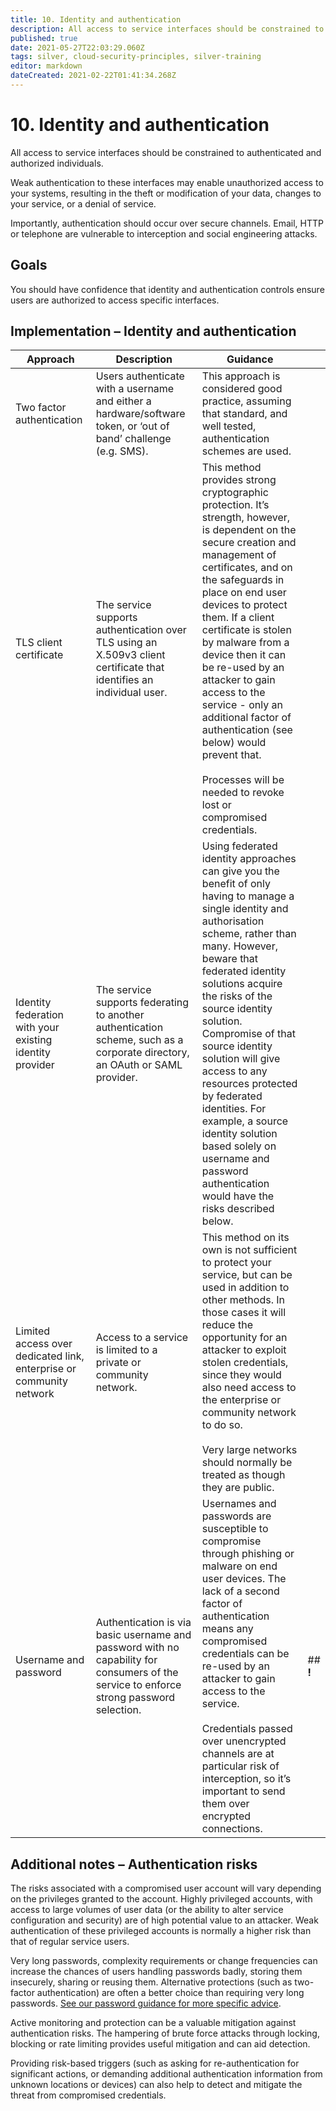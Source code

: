 ```yaml
---
title: 10. Identity and authentication
description: All access to service interfaces should be constrained to authenticated and authorised individuals.
published: true
date: 2021-05-27T22:03:29.060Z
tags: silver, cloud-security-principles, silver-training
editor: markdown
dateCreated: 2021-02-22T01:41:34.268Z
---
```


# 10\. Identity and authentication

All access to service interfaces should be constrained to authenticated and authorized individuals.

Weak authentication to these interfaces may enable unauthorized access to your systems, resulting in the theft or modification of your data, changes to your service, or a denial of service.

Importantly, authentication should occur over secure channels. Email, HTTP or telephone are vulnerable to interception and social engineering attacks.

## **Goals**

You should have confidence that identity and authentication controls ensure users are authorized to access specific interfaces.

## **Implementation – Identity and authentication**

| **Approach** | **Description** | **Guidance** |     |
| --- | --- | --- | --- |
| Two factor authentication | Users authenticate with a username and either a hardware/software token, or ‘out of band’ challenge (e.g. SMS). | This approach is considered good practice, assuming that standard, and well tested, authentication schemes are used. |     |
| TLS client certificate | The service supports authentication over TLS using an X.509v3 client certificate that identifies an individual user. | This method provides strong cryptographic protection. It’s strength, however, is dependent on the secure creation and management of certificates, and on the safeguards in place on end user devices to protect them. If a client certificate is stolen by malware from a device then it can be re-used by an attacker to gain access to the service - only an additional factor of authentication (see below) would prevent that.<br><br>Processes will be needed to revoke lost or compromised credentials. |     |
| Identity federation with your existing identity provider | The service supports federating to another authentication scheme, such as a corporate directory, an OAuth or SAML provider. | Using federated identity approaches can give you the benefit of only having to manage a single identity and authorisation scheme, rather than many. However, beware that federated identity solutions acquire the risks of the source identity solution. Compromise of that source identity solution will give access to any resources protected by federated identities. For example, a source identity solution based solely on username and password authentication would have the risks described below. |     |
| Limited access over dedicated link, enterprise or community network | Access to a service is limited to a private or community network. | This method on its own is not sufficient to protect your service, but can be used in addition to other methods. In those cases it will reduce the opportunity for an attacker to exploit stolen credentials, since they would also need access to the enterprise or community network to do so.<br><br>Very large networks should normally be treated as though they are public. |     |
| Username and password | Authentication is via basic username and password with no capability for consumers of the service to enforce strong password selection. | Usernames and passwords are susceptible to compromise through phishing or malware on end user devices. The lack of a second factor of authentication means any compromised credentials can be re-used by an attacker to gain access to the service.<br><br>Credentials passed over unencrypted channels are at particular risk of interception, so it’s important to send them over encrypted connections. | ## **!** |

## **Additional notes – Authentication risks**

The risks associated with a compromised user account will vary depending on the privileges granted to the account. Highly privileged accounts, with access to large volumes of user data (or the ability to alter service configuration and security) are of high potential value to an attacker. Weak authentication of these privileged accounts is normally a higher risk than that of regular service users.

Very long passwords, complexity requirements or change frequencies can increase the chances of users handling passwords badly, storing them insecurely, sharing or reusing them. Alternative protections (such as two-factor authentication) are often a better choice than requiring very long passwords. [See our password guidance for more specific advice](#).

Active monitoring and protection can be a valuable mitigation against authentication risks. The hampering of brute force attacks through locking, blocking or rate limiting provides useful mitigation and can aid detection.

Providing risk-based triggers (such as asking for re-authentication for significant actions, or demanding additional authentication information from unknown locations or devices) can also help to detect and mitigate the threat from compromised credentials.